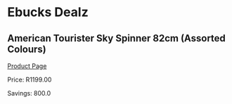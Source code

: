 
# Ebucks Dealz
## American Tourister Sky Spinner 82cm (Assorted Colours)
[Product Page](https://www.ebucks.com/web/shop/productSelected.do?prodId=1074851915&catId=1158501552)

Price: R1199.00

Savings: 800.0


	
